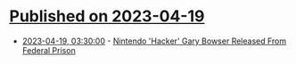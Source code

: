 # [Published on 2023-04-19](index.md)

* [2023-04-19, 03:30:00](https://games.slashdot.org/story/23/04/18/2326224/nintendo-hacker-gary-bowser-released-from-federal-prison?utm_source=rss1.0mainlinkanon&utm_medium=feed) - [Nintendo 'Hacker' Gary Bowser Released From Federal Prison](https://games.slashdot.org/story/23/04/18/2326224/nintendo-hacker-gary-bowser-released-from-federal-prison?utm_source=rss1.0mainlinkanon&utm_medium=feed)
